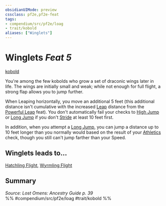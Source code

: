 ```yaml
---
obsidianUIMode: preview
cssclass: pf2e,pf2e-feat
tags:
- compendium/src/pf2e/loag
- trait/kobold
aliases: ["Winglets"]
---
```

# Winglets  *Feat 5*  
[kobold](../../Rules/traits/kobold-b1.md)  


You're among the few kobolds who grow a set of draconic wings later in life. The wings are initially small and weak; while not enough for full flight, a strong flap allows you to jump further.

When Leaping horizontally, you move an additional 5 feet (this additional distance isn't cumulative with the increased [Leap](../../Rules/actions/leap.md) distance from the [Powerful Leap](powerful-leap.md) feat). You don't automatically fail your checks to [High Jump](../../Rules/actions/high-jump.md) or [Long Jump](../../Rules/actions/long-jump.md) if you don't [Stride](../../Rules/actions/stride.md) at least 10 feet first.

In addition, when you attempt a [Long Jump](../../Rules/actions/long-jump.md), you can jump a distance up to 10 feet longer than you normally would based on the result of your [Athletics](../skills.md#Athletics) check, though you still can't jump farther than your Speed.

## Winglets leads to...

[Hatchling Flight](hatchling-flight-loag.md), [Wyrmling Flight](wyrmling-flight-loag.md)

## Summary

*Source: Lost Omens: Ancestry Guide p. 39*  
%% #compendium/src/pf2e/loag #trait/kobold %%